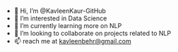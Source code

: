 - 👋 Hi, I’m @KavleenKaur-GitHub
- 👀 I’m interested in Data Science
- 🌱 I’m currently learning more on NLP
- 💞️ I’m looking to collaborate on projects related to NLP
- 📫 reach me at kavleenbehr@gmail.com

<!---
KavleenKaur-GitHub/KavleenKaur-GitHub is a ✨ special ✨ repository because its `README.md` (this file) appears on your GitHub profile.
You can click the Preview link to take a look at your changes.
--->
